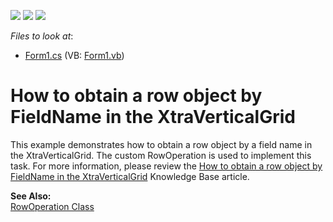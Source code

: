 <!-- default badges list -->
![](https://img.shields.io/endpoint?url=https://codecentral.devexpress.com/api/v1/VersionRange/128638900/13.1.4%2B)
[![](https://img.shields.io/badge/Open_in_DevExpress_Support_Center-FF7200?style=flat-square&logo=DevExpress&logoColor=white)](https://supportcenter.devexpress.com/ticket/details/E755)
[![](https://img.shields.io/badge/📖_How_to_use_DevExpress_Examples-e9f6fc?style=flat-square)](https://docs.devexpress.com/GeneralInformation/403183)
<!-- default badges end -->
<!-- default file list -->
*Files to look at*:

* [Form1.cs](./CS/Form1.cs) (VB: [Form1.vb](./VB/Form1.vb))
<!-- default file list end -->
# How to obtain a row object by FieldName in the XtraVerticalGrid


<p>This example demonstrates how to obtain a row object by a field name in the XtraVerticalGrid. The custom RowOperation is used to implement this task. For more information, please review the <a href="https://www.devexpress.com/Support/Center/p/A1438">How to obtain a row object by FieldName in the XtraVerticalGrid</a> Knowledge Base article.</p><p><strong>See Also:</strong><br />
<a href="http://documentation.devexpress.com/#WindowsForms/clsDevExpressXtraVerticalGridRowsRowOperationtopic">RowOperation Class</a></p>

<br/>


